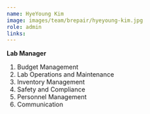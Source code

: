 ```yaml
---
name: HyeYoung Kim
image: images/team/brepair/hyeyoung-kim.jpg
role: admin
links:
---
```


<strong>Lab Manager</strong>

<ol>
  <li> Budget Management </li>
  <li> Lab Operations and Maintenance </li>  
  <li> Inventory Management </li>  
  <li> Safety and Compliance </li>
  <li> Personnel Management </li>
  <li> Communication </li>  
</ol>
